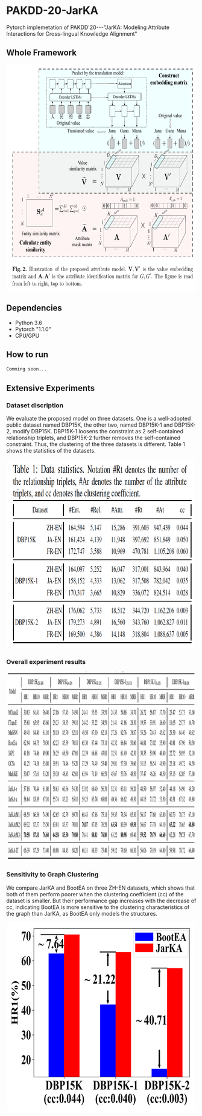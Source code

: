 # PAKDD-20-JarKA
Pytorch implemetation of PAKDD'20---"JarKA: Modeling Attribute Interactions for Cross-lingual Knowledge Alignment"

## Whole Framework
<div align=center><img width="600" height="600" src="./model.png"/></div>

## Dependencies

* Python 3.6
* Pytorch "1.1.0"
* CPU/GPU


## How to run

```bash
Comming soon...
```

## Extensive Experiments

### Dataset discription

We evaluate the proposed model on three datasets. One is a well-adopted public dataset named DBP15K, the other two, named DBP15K-1 and DBP15K-2, modify DBP15K. DBP15K-1 loosens the constraint as 2 self-contained relationship triplets, and DBP15K-2 further removes the self-contained constraint. Thus, the clustering of the three datasets is different. Table 1 shows the statistics of the datasets.


<div align=center><img width="500" height="500" src="./data.png"/></div>

### Overall experiment results

<div align=center><img width="500" height="500" src="./overall_res.png"/></div>

### Sensitivity to Graph Clustering
We compare JarKA and BootEA on three ZH-EN datasets, which shows that both of them perform poorer when the clustering coefficient (cc) of the dataset is smaller. But their performance gap increases with the decrease of cc, indicating BootEA is more sensitive to the clustering characteristics of the graph than JarKA, as BootEA only models the structures.

<div align=center><img width="500" height="500" src="./cc.png"/></div>


